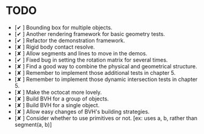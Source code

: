 # TODO

+ [✔ ] Bounding box for multiple objects.
+ [✔ ] Another rendering framework for basic geometry tests.
+ [✔ ] Refactor the demonstration framework.
+ [✘ ] Rigid body contact resolve.
+ [✘ ] Allow segments and lines to move in the demos.
+ [✔ ] Fixed bug in setting the rotation matrix for several times.
+ [✘ ] Find a good way to combine the physical and geometrical structure.
+ [✘ ] Remember to implement those additional tests in chapter 5.
+ [✘ ] Remember to implement those dynamic intersection tests in chapter 5.
+ [✘ ] Make the octocat more lovely.
+ [✘ ] Build BVH for a group of objects.
+ [✘ ] Build BVH for a single object.
+ [✘ ] Allow easy changes of BVH's building strategies.
+ [✘ ] Consider whether to use primitives or not. [ex: uses a, b, rather than segment(a, b)]
